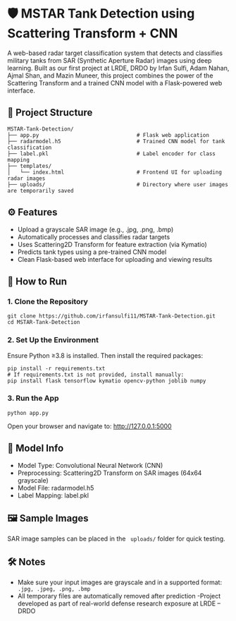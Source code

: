 # 🛡️ MSTAR Tank Detection using Scattering Transform + CNN
  A web-based radar target classification system that detects and classifies military tanks from SAR (Synthetic Aperture Radar) images using deep learning. Built as our first project at LRDE, DRDO by Irfan Sulfi,   Adam Nahan, Ajmal Shan, and Mazin Muneer, this project combines the power of the Scattering Transform and a trained CNN model with a Flask-powered web interface.

## 📁 Project Structure
```
MSTAR-Tank-Detection/
├── app.py                               # Flask web application
├── radarmodel.h5                        # Trained CNN model for tank classification
├── label.pkl                            # Label encoder for class mapping
├── templates/
│   └── index.html                       # Frontend UI for uploading radar images
├── uploads/                             # Directory where user images are temporarily saved
```
## ⚙️ Features
- Upload a grayscale SAR image (e.g., .jpg, .png, .bmp)
- Automatically processes and classifies radar targets
- Uses Scattering2D Transform for feature extraction (via Kymatio)
- Predicts tank types using a pre-trained CNN model
- Clean Flask-based web interface for uploading and viewing results

## 🚀 How to Run
### 1. Clone the Repository
```
git clone https://github.com/irfansulfi11/MSTAR-Tank-Detection.git
cd MSTAR-Tank-Detection
```
### 2. Set Up the Environment
Ensure Python ≥3.8 is installed. Then install the required packages:
```
pip install -r requirements.txt
# If requirements.txt is not provided, install manually:
pip install flask tensorflow kymatio opencv-python joblib numpy
```
### 3. Run the App
```
python app.py
```
Open your browser and navigate to:
http://127.0.0.1:5000

## 🧠 Model Info
- Model Type: Convolutional Neural Network (CNN)
- Preprocessing: Scattering2D Transform on SAR images (64x64 grayscale)
- Model File: radarmodel.h5
- Label Mapping: label.pkl

## 🖼️ Sample Images
SAR image samples can be placed in the ``` uploads/``` folder for quick testing.

## 🛠️ Notes
- Make sure your input images are grayscale and in a supported format:``` .jpg, .jpeg, .png, .bmp```
- All temporary files are automatically removed after prediction
-Project developed as part of real-world defense research exposure at LRDE – DRDO

